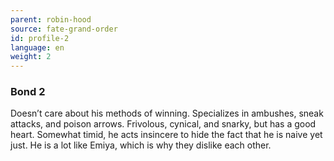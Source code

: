 ```yaml
---
parent: robin-hood
source: fate-grand-order
id: profile-2
language: en
weight: 2
---
```


### Bond 2

Doesn’t care about his methods of winning.
Specializes in ambushes, sneak attacks, and poison arrows.
Frivolous, cynical, and snarky, but has a good heart.
Somewhat timid, he acts insincere to hide the fact that he is naive yet just.
He is a lot like Emiya, which is why they dislike each other.
